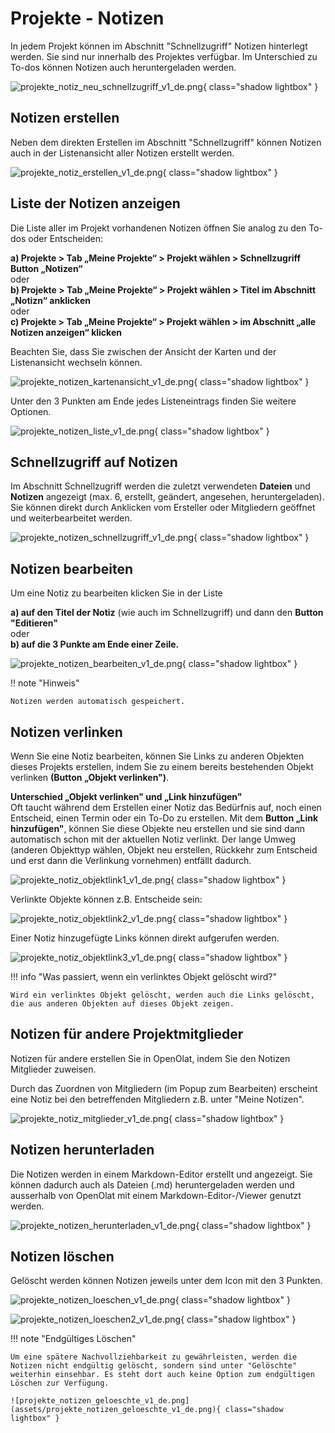 # Projekte - Notizen

In jedem Projekt können im Abschnitt "Schnellzugriff" Notizen hinterlegt werden. Sie sind nur innerhalb des Projektes verfügbar.
Im Unterschied zu To-dos können Notizen auch heruntergeladen werden.

![projekte_notiz_neu_schnellzugriff_v1_de.png](assets/projekte_notiz_neu_schnellzugriff_v1_de.png){ class="shadow lightbox" }

## Notizen erstellen

Neben dem direkten Erstellen im Abschnitt "Schnellzugriff" können Notizen auch in der Listenansicht aller Notizen erstellt werden.

![projekte_notiz_erstellen_v1_de.png](assets/projekte_notiz_erstellen_v1_de.png){ class="shadow lightbox" }


## Liste der Notizen anzeigen

Die Liste aller im Projekt vorhandenen Notizen öffnen Sie analog zu den To-dos oder Entscheiden: 

**a) Projekte > Tab „Meine Projekte“ > Projekt wählen > Schnellzugriff Button „Notizen“**<br>
oder<br>
**b) Projekte > Tab „Meine Projekte“ > Projekt wählen > Titel im Abschnitt „Notizn“ anklicken**<br>
oder<br>
**c) Projekte > Tab „Meine Projekte“ > Projekt wählen > im Abschnitt „alle Notizen anzeigen“ klicken**

Beachten Sie, dass Sie zwischen der Ansicht der Karten und der Listenansicht wechseln können.  

![projekte_notizen_kartenansicht_v1_de.png](assets/projekte_notizen_kartenansicht_v1_de.png){ class="shadow lightbox" }

Unter den 3 Punkten am Ende jedes Listeneintrags finden Sie weitere Optionen.

![projekte_notizen_liste_v1_de.png](assets/projekte_notizen_liste_v1_de.png){ class="shadow lightbox" }

## Schnellzugriff auf Notizen

Im Abschnitt Schnellzugriff werden die zuletzt verwendeten **Dateien** und **Notizen** angezeigt (max. 6, erstellt, geändert, angesehen, heruntergeladen). Sie können direkt durch Anklicken vom Ersteller oder Mitgliedern geöffnet und weiterbearbeitet werden.

![projekte_notizen_schnellzugriff_v1_de.png](assets/projekte_notizen_schnellzugriff_v1_de.png){ class="shadow lightbox" }

## Notizen bearbeiten

Um eine Notiz zu bearbeiten klicken Sie in der Liste

**a) auf den Titel der Notiz** (wie auch im Schnellzugriff) und dann den **Button "Editieren"**<br>
oder<br>
**b) auf die 3 Punkte am Ende einer Zeile.**

![projekte_notizen_bearbeiten_v1_de.png](assets/projekte_notizen_bearbeiten_v1_de.png){ class="shadow lightbox" }

!! note "Hinweis"

    Notizen werden automatisch gespeichert. 

## Notizen verlinken

Wenn Sie eine Notiz bearbeiten, können Sie Links zu anderen Objekten dieses Projekts erstellen, indem Sie zu einem bereits bestehenden Objekt verlinken **(Button „Objekt verlinken")**.

**Unterschied „Objekt verlinken" und „Link hinzufügen"**<br>
Oft taucht während dem Erstellen einer Notiz das Bedürfnis auf, noch einen Entscheid, einen Termin oder ein To-Do zu erstellen.
Mit dem **Button „Link hinzufügen"**, können Sie diese Objekte neu erstellen und sie sind dann automatisch schon mit der aktuellen Notiz verlinkt. Der lange Umweg (anderen Objekttyp wählen, Objekt neu erstellen, Rückkehr zum Entscheid und erst dann die Verlinkung vornehmen) entfällt dadurch.


![projekte_notiz_objektlink1_v1_de.png](assets/projekte_notiz_objektlink1_v1_de.png){ class="shadow lightbox" }

Verlinkte Objekte können z.B. Entscheide sein: 

![projekte_notiz_objektlink2_v1_de.png](assets/projekte_notiz_objektlink2_v1_de.png){ class="shadow lightbox" }

Einer Notiz hinzugefügte Links können direkt aufgerufen werden.

![projekte_notiz_objektlink3_v1_de.png](assets/projekte_notiz_objektlink3_v1_de.png){ class="shadow lightbox" }


!!! info "Was passiert, wenn ein verlinktes Objekt gelöscht wird?"

    Wird ein verlinktes Objekt gelöscht, werden auch die Links gelöscht, die aus anderen Objekten auf dieses Objekt zeigen.



## Notizen für andere Projektmitglieder

Notizen für andere erstellen Sie in OpenOlat, indem Sie den Notizen Mitglieder zuweisen.

Durch das Zuordnen von Mitgliedern (im Popup zum Bearbeiten) erscheint eine Notiz bei den betreffenden Mitgliedern z.B. unter "Meine Notizen".

![projekte_notiz_mitglieder_v1_de.png](assets/projekte_notiz_mitglieder_v1_de.png){ class="shadow lightbox" }

## Notizen herunterladen

Die Notizen werden in einem Markdown-Editor erstellt und angezeigt. Sie können dadurch auch als Dateien (.md) heruntergeladen werden und ausserhalb von OpenOlat mit einem Markdown-Editor-/Viewer genutzt werden.

![projekte_notizen_herunterladen_v1_de.png](assets/projekte_notizen_herunterladen_v1_de.png){ class="shadow lightbox" }

## Notizen löschen

Gelöscht werden können Notizen jeweils unter dem Icon mit den 3 Punkten.

![projekte_notizen_loeschen_v1_de.png](assets/projekte_notizen_loeschen_v1_de.png){ class="shadow lightbox" }

![projekte_notizen_loeschen2_v1_de.png](assets/projekte_notizen_loeschen2_v1_de.png){ class="shadow lightbox" }

!!! note "Endgültiges Löschen"

    Um eine spätere Nachvollziehbarkeit zu gewährleisten, werden die Notizen nicht endgültig gelöscht, sondern sind unter "Gelöschte" weiterhin einsehbar. Es steht dort auch keine Option zum endgültigen Löschen zur Verfügung.
    
    ![projekte_notizen_geloeschte_v1_de.png](assets/projekte_notizen_geloeschte_v1_de.png){ class="shadow lightbox" }




